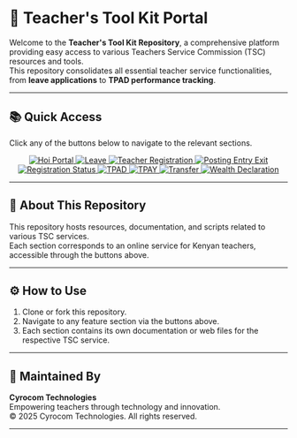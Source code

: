 # 🏫 Teacher's Tool Kit Portal

Welcome to the **Teacher's Tool Kit Repository**, a comprehensive platform providing easy access to various Teachers Service Commission (TSC) resources and tools.  
This repository consolidates all essential teacher service functionalities, from **leave applications** to **TPAD performance tracking**.

---

## 📚 Quick Access

Click any of the buttons below to navigate to the relevant sections.

<div align="center">

<!-- Hoi Portal -->
<a href="hoi-portal.html">
  <img src="https://img.shields.io/badge/Hoi%20Portal-4CAF50?style=for-the-badge&logo=google-chrome&logoColor=white" alt="Hoi Portal"/>
</a>

<!-- Leave -->
<a href="leave.html">
  <img src="https://img.shields.io/badge/Leave-2196F3?style=for-the-badge&logo=bookstack&logoColor=white" alt="Leave"/>
</a>

<!-- Teacher Registration -->
<a href="teacher-registration.html">
  <img src="https://img.shields.io/badge/Teacher%20Registration-9C27B0?style=for-the-badge&logo=readme&logoColor=white" alt="Teacher Registration"/>
</a>

<!-- Posting Entry Exit -->
<a href="posting-entry-exit.html">
  <img src="https://img.shields.io/badge/Posting%20Entry%20Exit-FF9800?style=for-the-badge&logo=material-design&logoColor=white" alt="Posting Entry Exit"/>
</a>

<!-- Registration Status -->
<a href="registration-status.html">
  <img src="https://img.shields.io/badge/Registration%20Status-00BCD4?style=for-the-badge&logo=googledocs&logoColor=white" alt="Registration Status"/>
</a>

<!-- TPAD -->
<a href="tpad.html">
  <img src="https://img.shields.io/badge/TPAD-8BC34A?style=for-the-badge&logo=googlesheets&logoColor=white" alt="TPAD"/>
</a>

<!-- TPAY -->
<a href="tpay.html">
  <img src="https://img.shields.io/badge/TPAY-FFC107?style=for-the-badge&logo=googlepay&logoColor=white" alt="TPAY"/>
</a>

<!-- Transfer -->
<a href="transfer.html">
  <img src="https://img.shields.io/badge/Transfer-E91E63?style=for-the-badge&logo=shuffle&logoColor=white" alt="Transfer"/>
</a>

<!-- Wealth Declaration -->
<a href="wealthy-declaration.html">
  <img src="https://img.shields.io/badge/Wealth%20Declaration-607D8B?style=for-the-badge&logo=lock&logoColor=white" alt="Wealth Declaration"/>
</a>

</div>

---

## 🧭 About This Repository

This repository hosts resources, documentation, and scripts related to various TSC services.  
Each section corresponds to an online service for Kenyan teachers, accessible through the buttons above.

---

## ⚙️ How to Use

1. Clone or fork this repository.  
2. Navigate to any feature section via the buttons above.  
3. Each section contains its own documentation or web files for the respective TSC service.

---

## 🏢 Maintained By

**Cyrocom Technologies**  
Empowering teachers through technology and innovation.  
© 2025 Cyrocom Technologies. All rights reserved.

---
